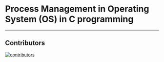 # Process Management in Operating System (OS) in C programming
---
## Contributors

[![contributors](https://contributors-img.web.app/image?repo=ImadIdaliouali/Micro_Projet)](https://github.com/ImadIdaliouali/Micro_Projet/graphs/contributors)
